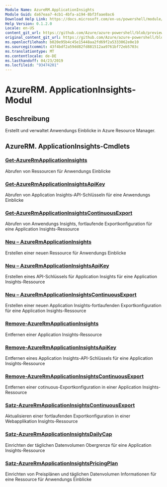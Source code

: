 ```yaml
---
Module Name: AzureRM.ApplicationInsights
Module Guid: da67eaa7-4cb1-4bfa-a194-8bf3faae8ac6
Download Help Link: https://docs.microsoft.com/en-us/powershell/module/azurerm.applicationinsights
Help Version: 0.1.2.0
Locale: en-US
content_git_url: https://github.com/Azure/azure-powershell/blob/preview/src/ResourceManager/ApplicationInsights/Commands.ApplicationInsights/help/AzureRM.ApplicationInsights.md
original_content_git_url: https://github.com/Azure/azure-powershell/blob/preview/src/ResourceManager/ApplicationInsights/Commands.ApplicationInsights/help/AzureRM.ApplicationInsights.md
ms.openlocfilehash: b020e95b4c45e15448aa2fd69f2a5333062e0e10
ms.sourcegitcommit: 43f4bdf2a59dd82fd881512aa9761bf72eb5703c
ms.translationtype: MT
ms.contentlocale: de-DE
ms.lasthandoff: 04/23/2019
ms.locfileid: "93474201"
---
```

# AzureRM. ApplicationInsights-Modul
## Beschreibung
Erstellt und verwaltet Anwendungs Einblicke in Azure Resource Manager.

## AzureRM. ApplicationInsights-Cmdlets
### [Get-AzureRmApplicationInsights](Get-AzureRmApplicationInsights.md)
Abrufen von Ressourcen für Anwendungs Einblicke

### [Get-AzureRmApplicationInsightsApiKey](Get-AzureRmApplicationInsightsApiKey.md)
Abrufen von Application Insights-API-Schlüsseln für eine Anwendungs Einblicke

### [Get-AzureRmApplicationInsightsContinuousExport](Get-AzureRmApplicationInsightsContinuousExport.md)
Abrufen von Anwendungs Insights, fortlaufende Exportkonfiguration für eine Application Insights-Ressource

### [Neu – AzureRmApplicationInsights](New-AzureRmApplicationInsights.md)
Erstellen einer neuen Ressource für Anwendungs Einblicke

### [Neu – AzureRmApplicationInsightsApiKey](New-AzureRmApplicationInsightsApiKey.md)
Erstellen eines API-Schlüssels für Application Insights für eine Application Insights-Ressource

### [Neu – AzureRmApplicationInsightsContinuousExport](New-AzureRmApplicationInsightsContinuousExport.md)
Erstellen einer neuen Application Insights-fortlaufenden Exportkonfiguration für eine Application Insights-Ressource

### [Remove-AzureRmApplicationInsights](Remove-AzureRmApplicationInsights.md)
Entfernen einer Application Insights-Ressource

### [Remove-AzureRmApplicationInsightsApiKey](Remove-AzureRmApplicationInsightsApiKey.md)
Entfernen eines Application Insights-API-Schlüssels für eine Application Insights-Ressource

### [Remove-AzureRmApplicationInsightsContinuousExport](Remove-AzureRmApplicationInsightsContinuousExport.md)
Entfernen einer cotinuous-Exportkonfiguration in einer Application Insights-Ressource

### [Satz-AzureRmApplicationInsightsContinuousExport](Set-AzureRmApplicationInsightsContinuousExport.md)
Aktualisieren einer fortlaufenden Exportkonfiguration in einer Webapplikation Insights-Ressource

### [Satz-AzureRmApplicationInsightsDailyCap](Set-AzureRmApplicationInsightsDailyCap.md)
Einrichten der täglichen Datenvolumen Obergrenze für eine Application Insights-Ressource

### [Satz-AzureRmApplicationInsightsPricingPlan](Set-AzureRmApplicationInsightsPricingPlan.md)
Einrichten von Preisplänen und täglichen Datenvolumen Informationen für eine Ressource für Anwendungs Einblicke

